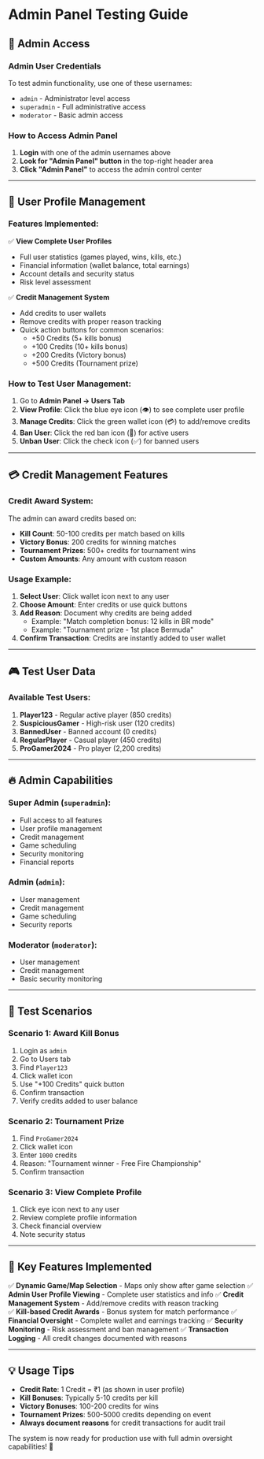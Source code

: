 # Admin Panel Testing Guide

## 🔐 **Admin Access**

### Admin User Credentials
To test admin functionality, use one of these usernames:
- `admin` - Administrator level access
- `superadmin` - Full administrative access
- `moderator` - Basic admin access

### How to Access Admin Panel
1. **Login** with one of the admin usernames above
2. **Look for "Admin Panel" button** in the top-right header area
3. **Click "Admin Panel"** to access the admin control center

---

## 👥 **User Profile Management**

### Features Implemented:
✅ **View Complete User Profiles**
- Full user statistics (games played, wins, kills, etc.)
- Financial information (wallet balance, total earnings)
- Account details and security status
- Risk level assessment

✅ **Credit Management System**
- Add credits to user wallets
- Remove credits with proper reason tracking
- Quick action buttons for common scenarios:
  - +50 Credits (5+ kills bonus)
  - +100 Credits (10+ kills bonus) 
  - +200 Credits (Victory bonus)
  - +500 Credits (Tournament prize)

### How to Test User Management:
1. Go to **Admin Panel → Users Tab**
2. **View Profile**: Click the blue eye icon (👁️) to see complete user profile
3. **Manage Credits**: Click the green wallet icon (💳) to add/remove credits
4. **Ban User**: Click the red ban icon (🚫) for active users
5. **Unban User**: Click the check icon (✅) for banned users

---

## 💳 **Credit Management Features**

### Credit Award System:
The admin can award credits based on:
- **Kill Count**: 50-100 credits per match based on kills
- **Victory Bonus**: 200 credits for winning matches  
- **Tournament Prizes**: 500+ credits for tournament wins
- **Custom Amounts**: Any amount with custom reason

### Usage Example:
1. **Select User**: Click wallet icon next to any user
2. **Choose Amount**: Enter credits or use quick buttons
3. **Add Reason**: Document why credits are being added
   - Example: "Match completion bonus: 12 kills in BR mode"
   - Example: "Tournament prize - 1st place Bermuda"
4. **Confirm Transaction**: Credits are instantly added to user wallet

---

## 🎮 **Test User Data**

### Available Test Users:
1. **Player123** - Regular active player (850 credits)
2. **SuspiciousGamer** - High-risk user (120 credits)  
3. **BannedUser** - Banned account (0 credits)
4. **RegularPlayer** - Casual player (450 credits)
5. **ProGamer2024** - Pro player (2,200 credits)

---

## 🔥 **Admin Capabilities**

### Super Admin (`superadmin`):
- Full access to all features
- User profile management
- Credit management
- Game scheduling
- Security monitoring
- Financial reports

### Admin (`admin`):
- User management
- Credit management  
- Game scheduling
- Security reports

### Moderator (`moderator`):
- User management
- Credit management
- Basic security monitoring

---

## 🧪 **Test Scenarios**

### Scenario 1: Award Kill Bonus
1. Login as `admin`
2. Go to Users tab
3. Find `Player123`
4. Click wallet icon
5. Use "+100 Credits" quick button
6. Confirm transaction
7. Verify credits added to user balance

### Scenario 2: Tournament Prize
1. Find `ProGamer2024`
2. Click wallet icon  
3. Enter `1000` credits
4. Reason: "Tournament winner - Free Fire Championship"
5. Confirm transaction

### Scenario 3: View Complete Profile
1. Click eye icon next to any user
2. Review complete profile information
3. Check financial overview
4. Note security status

---

## 🚀 **Key Features Implemented**

✅ **Dynamic Game/Map Selection** - Maps only show after game selection
✅ **Admin User Profile Viewing** - Complete user statistics and info
✅ **Credit Management System** - Add/remove credits with reason tracking  
✅ **Kill-based Credit Awards** - Bonus system for match performance
✅ **Financial Oversight** - Complete wallet and earnings tracking
✅ **Security Monitoring** - Risk assessment and ban management
✅ **Transaction Logging** - All credit changes documented with reasons

---

## 💡 **Usage Tips**

- **Credit Rate**: 1 Credit = ₹1 (as shown in user profile)
- **Kill Bonuses**: Typically 5-10 credits per kill
- **Victory Bonuses**: 100-200 credits for wins
- **Tournament Prizes**: 500-5000 credits depending on event
- **Always document reasons** for credit transactions for audit trail

The system is now ready for production use with full admin oversight capabilities! 🎉
